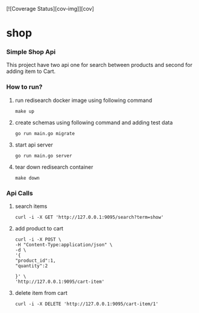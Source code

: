 [![Coverage Status][cov-img]][cov]

# shop
### Simple Shop Api

This project have two api one for search between products and second for adding item to Cart.

### How to run?
1. run redisearch docker image using following command <br />
   ```
   make up
   ```
2. create schemas using following command and adding test data <br />
   ```
   go run main.go migrate
   ```
3. start api server <br />
   ```
   go run main.go server
   ```
4. tear down redisearch container<br />
   ```
   make down
   ```

### Api Calls
1. search items
   ```
   curl -i -X GET 'http://127.0.0.1:9095/search?term=show'
   ```
   
2. add product to cart 
    ```
    curl -i -X POST \
   -H "Content-Type:application/json" \
   -d \
   '{
   "product_id":1,
   "quantity":2
   
   }' \
   'http://127.0.0.1:9095/cart-item'
    ```
3. delete item from cart
   ```
   curl -i -X DELETE 'http://127.0.0.1:9095/cart-item/1'
   ```
   
